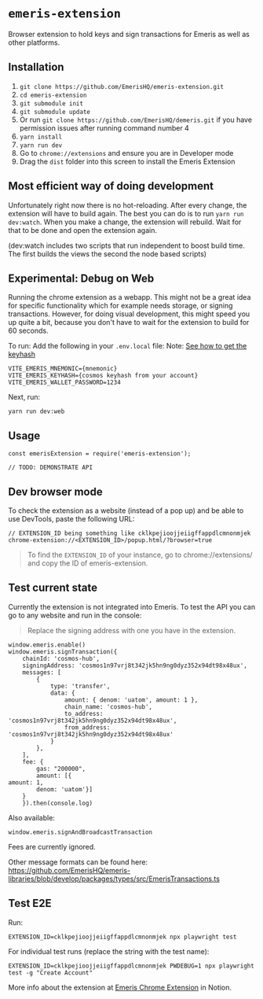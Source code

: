 # `emeris-extension`

Browser extension to hold keys and sign transactions for Emeris as well as other platforms.

## Installation

1. `git clone https://github.com/EmerisHQ/emeris-extension.git`
2. `cd emeris-extension`
3. `git submodule init`
4. `git submodule update`
5. Or run `git clone https://github.com/EmerisHQ/demeris.git` if you have permission issues after running command number 4
6. `yarn install`
7. `yarn run dev`
8. Go to `chrome://extensions` and ensure you are in Developer mode
9. Drag the `dist` folder into this screen to install the Emeris Extension

## Most efficient way of doing development

Unfortunately right now there is no hot-reloading. After every change, the extension will have to build again.
The best you can do is to run `yarn run dev:watch`.
When you make a change, the extension will rebuild. Wait for that to be done and open the extension again.

(dev:watch includes two scripts that run independent to boost build time. The first builds the views the second the node based scripts)

## Experimental: Debug on Web

Running the chrome extension as a webapp.
This might not be a great idea for specific functionality which for example needs storage, or signing transactions.
However, for doing visual development, this might speed you up quite a bit, because you don't have to wait for the extension to build for 60 seconds.

To run:
Add the following in your `.env.local` file:
Note: [See how to get the keyhash](https://www.notion.so/allinbits/How-do-Key-Hashes-work-284f9b77ef4b4a47992d5aa392e909a6)

```
VITE_EMERIS_MNEMONIC={mnemonic}
VITE_EMERIS_KEYHASH={cosmos keyhash from your account}
VITE_EMERIS_WALLET_PASSWORD=1234
```

Next, run:

```
yarn run dev:web
```

## Usage

```
const emerisExtension = require('emeris-extension');

// TODO: DEMONSTRATE API
```

## Dev browser mode

To check the extension as a website (instead of a pop up) and be able to use DevTools, paste the following URL:

```
// EXTENSION_ID being something like cklkpejioojjeiigffappdlcmnonmjek
chrome-extension://<EXTENSION_ID>/popup.html/?browser=true
```

> To find the `EXTENSION_ID` of your instance, go to chrome://extensions/ and copy the ID of emeris-extension.

## Test current state

Currently the extension is not integrated into Emeris. To test the API you can go to any website and run in the console:

> Replace the signing address with one you have in the extension.

```
window.emeris.enable()
window.emeris.signTransaction({
    chainId: 'cosmos-hub',
    signingAddress: 'cosmos1n97vrj8t342jk5hn9ng0dyz352x94dt98x48ux',
    messages: [
        {
            type: 'transfer',
            data: {
                amount: { denom: 'uatom', amount: 1 },
                chain_name: 'cosmos-hub',
                to_address: 'cosmos1n97vrj8t342jk5hn9ng0dyz352x94dt98x48ux',
                from_address: 'cosmos1n97vrj8t342jk5hn9ng0dyz352x94dt98x48ux'
            }
        },
    ],
    fee: {
        gas: "200000",
        amount: [{
amount: 1,
        denom: 'uatom'}]
    }
    }).then(console.log)
```

Also available:

```
window.emeris.signAndBroadcastTransaction
```

Fees are currently ignored.

Other message formats can be found here: https://github.com/EmerisHQ/emeris-libraries/blob/develop/packages/types/src/EmerisTransactions.ts

## Test E2E

Run:

`EXTENSION_ID=cklkpejioojjeiigffappdlcmnonmjek npx playwright test`

For individual test runs (replace the string with the test name):

`EXTENSION_ID=cklkpejioojjeiigffappdlcmnonmjek PWDEBUG=1 npx playwright test -g "Create Account"`

More info about the extension at [Emeris Chrome Extension](https://www.notion.so/allinbits/Emeris-Chrome-Extension-3ad6786c10a64decb033e6df9a99113f) in Notion.

